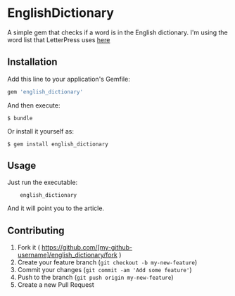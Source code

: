 # EnglishDictionary

A simple gem that checks if a word is in the English dictionary. I'm using the word list that LetterPress uses [here](https://github.com/atebits/Words)

## Installation

Add this line to your application's Gemfile:

```ruby
gem 'english_dictionary'
```

And then execute:

    $ bundle

Or install it yourself as:

    $ gem install english_dictionary

## Usage

Just run the executable:

```
	english_dictionary
```

And it will point you to the article.

## Contributing

1. Fork it ( https://github.com/[my-github-username]/english_dictionary/fork )
2. Create your feature branch (`git checkout -b my-new-feature`)
3. Commit your changes (`git commit -am 'Add some feature'`)
4. Push to the branch (`git push origin my-new-feature`)
5. Create a new Pull Request
